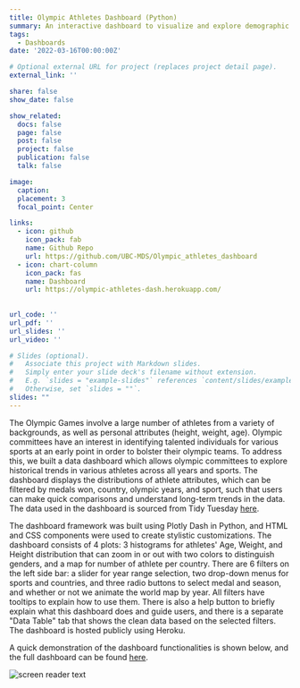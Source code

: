```yaml
---
title: Olympic Athletes Dashboard (Python)
summary: An interactive dashboard to visualize and explore demographic information of Olympic athletes from 1896 to 2016.
tags:
  - Dashboards  
date: '2022-03-16T00:00:00Z'

# Optional external URL for project (replaces project detail page).
external_link: ''

share: false
show_date: false

show_related:
  docs: false
  page: false
  post: false
  project: false
  publication: false
  talk: false

image:
  caption: 
  placement: 3
  focal_point: Center

links:
  - icon: github
    icon_pack: fab
    name: Github Repo
    url: https://github.com/UBC-MDS/Olympic_athletes_dashboard
  - icon: chart-column
    icon_pack: fas
    name: Dashboard
    url: https://olympic-athletes-dash.herokuapp.com/
    
    
url_code: ''
url_pdf: ''
url_slides: ''
url_video: ''

# Slides (optional).
#   Associate this project with Markdown slides.
#   Simply enter your slide deck's filename without extension.
#   E.g. `slides = "example-slides"` references `content/slides/example-slides.md`.
#   Otherwise, set `slides = ""`.
slides: ""
---
```


The Olympic Games involve a large number of athletes from a variety of backgrounds, as well as personal attributes (height, weight, age). Olympic committees have an interest in identifying talented individuals for various sports at an early point in order to bolster their olympic teams. To address this, we built a data dashboard which allows olympic committees to explore historical trends in various athletes across all years and sports. The dashboard displays the distributions of athlete attributes, which can be filtered by medals won, country, olympic years, and sport, such that users can make quick comparisons and understand long-term trends in the data. The data used in the dashboard is sourced from Tidy Tuesday [here](https://github.com/rfordatascience/tidytuesday/blob/master/data/2021/2021-07-27/readme.md).

The dashboard framework was built using Plotly Dash in Python, and HTML and CSS components were used to create stylistic customizations. The dashboard consists of 4 plots: 3 histograms for athletes' Age, Weight, and Height distribution that can zoom in or out with two colors to distinguish genders, and a map for number of athlete per country. There are 6 filters on the left side bar: a slider for year range selection, two drop-down menus for sports and countries, and three radio buttons to select medal and season, and whether or not we animate the world map by year. All filters have tooltips to explain how to use them. There is also a help button to briefly explain what this dashboard does and guide users, and there is a separate "Data Table" tab that shows the clean data based on the selected filters. The dashboard is hosted publicly using Heroku.

A quick demonstration of the dashboard functionalities is shown below, and the full dashboard can be found [here](https://olympic-athletes-dash.herokuapp.com/).

![screen reader text](Olympic_athletes_dashboard_R.gif "Olympic Athletes Dashboard")



